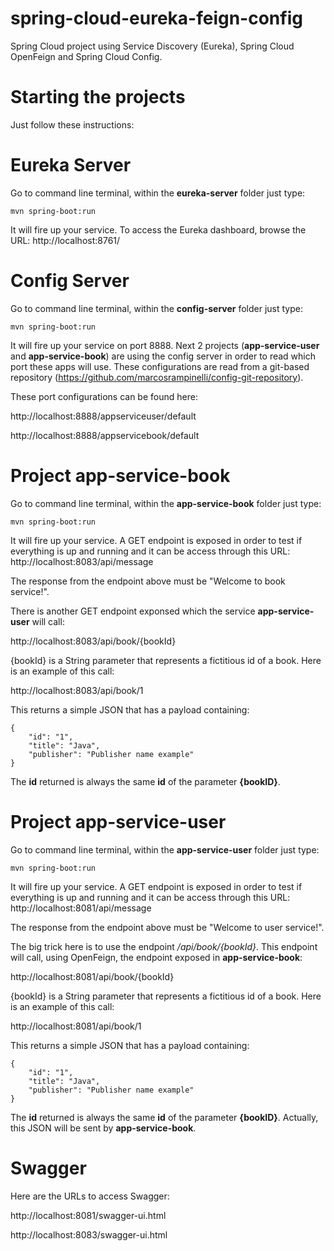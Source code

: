 # spring-cloud-eureka-feign-config
Spring Cloud project using Service Discovery (Eureka), Spring Cloud OpenFeign and Spring Cloud Config.

# Starting the projects
Just follow these instructions:

# Eureka Server

Go to command line terminal, within the **eureka-server** folder just type:

```
mvn spring-boot:run
```

It will fire up your service. To access the Eureka dashboard, browse the URL: http://localhost:8761/


# Config Server

Go to command line terminal, within the **config-server** folder just type:

```
mvn spring-boot:run
```

It will fire up your service on port 8888. Next 2 projects (**app-service-user** and **app-service-book**) are using the config server in order to read which port these apps will use. These configurations are read from a git-based repository (https://github.com/marcosrampinelli/config-git-repository).

These port configurations can be found here:

http://localhost:8888/appserviceuser/default

http://localhost:8888/appservicebook/default


# Project app-service-book

Go to command line terminal, within the **app-service-book** folder just type:

```
mvn spring-boot:run
```

It will fire up your service. A GET endpoint is exposed in order to test if everything is up and running and it can be access through this URL: http://localhost:8083/api/message

The response from the endpoint above must be "Welcome to book service!".

There is another GET endpoint exponsed which the service **app-service-user** will call:

http://localhost:8083/api/book/{bookId}

{bookId} is a String parameter that represents a fictitious id of a book. Here is an example of this call:

http://localhost:8083/api/book/1

This returns a simple JSON that has a payload containing:


```
{
    "id": "1",
    "title": "Java",
    "publisher": "Publisher name example"
}
```

The **id** returned is always the same **id** of the parameter **{bookID}**.


# Project app-service-user

Go to command line terminal, within the **app-service-user** folder just type:

```
mvn spring-boot:run
```

It will fire up your service. A GET endpoint is exposed in order to test if everything is up and running and it can be access through this URL: http://localhost:8081/api/message

The response from the endpoint above must be "Welcome to user service!".

The big trick here is to use the endpoint */api/book/{bookId}*. This endpoint will call, using OpenFeign, the endpoint exposed in **app-service-book**:

http://localhost:8081/api/book/{bookId}

{bookId} is a String parameter that represents a fictitious id of a book. Here is an example of this call:

http://localhost:8081/api/book/1

This returns a simple JSON that has a payload containing:


```
{
    "id": "1",
    "title": "Java",
    "publisher": "Publisher name example"
}
```

The **id** returned is always the same **id** of the parameter **{bookID}**. Actually, this JSON will be sent by **app-service-book**.


# Swagger

Here are the URLs to access Swagger:

http://localhost:8081/swagger-ui.html

http://localhost:8083/swagger-ui.html
